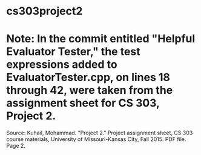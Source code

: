 # cs303project2
# Note: In the commit entitled "Helpful Evaluator Tester," the test expressions added to EvaluatorTester.cpp, on lines 18 through 42, were taken from the assignment sheet for CS 303, Project 2.
Source:
  Kuhail, Mohammad. "Project 2." Project assignment sheet, CS 303 course materials, University of Missouri-Kansas City, Fall 2015. PDF file. Page 2.
